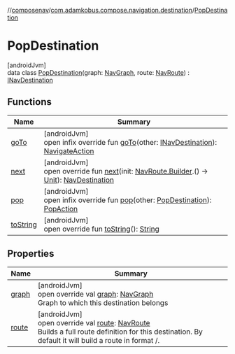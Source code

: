 //[composenav](../../../index.md)/[com.adamkobus.compose.navigation.destination](../index.md)/[PopDestination](index.md)

# PopDestination

[androidJvm]\
data class [PopDestination](index.md)(graph: [NavGraph](../../com.adamkobus.compose.navigation.data/-nav-graph/index.md), route: [NavRoute](../-nav-route/index.md)) : [INavDestination](../-i-nav-destination/index.md)

## Functions

| Name | Summary |
|---|---|
| [goTo](go-to.md) | [androidJvm]<br>open infix override fun [goTo](go-to.md)(other: [INavDestination](../-i-nav-destination/index.md)): [NavigateAction](../../com.adamkobus.compose.navigation.action/-navigate-action/index.md) |
| [next](next.md) | [androidJvm]<br>open override fun [next](next.md)(init: [NavRoute.Builder](../-nav-route/-builder/index.md).() -&gt; [Unit](https://kotlinlang.org/api/latest/jvm/stdlib/kotlin/-unit/index.html)): [NavDestination](../-nav-destination/index.md) |
| [pop](pop.md) | [androidJvm]<br>open infix override fun [pop](pop.md)(other: [PopDestination](index.md)): [PopAction](../../com.adamkobus.compose.navigation.action/-pop-action/index.md) |
| [toString](to-string.md) | [androidJvm]<br>open override fun [toString](to-string.md)(): [String](https://kotlinlang.org/api/latest/jvm/stdlib/kotlin/-string/index.html) |

## Properties

| Name | Summary |
|---|---|
| [graph](graph.md) | [androidJvm]<br>open override val [graph](graph.md): [NavGraph](../../com.adamkobus.compose.navigation.data/-nav-graph/index.md)<br>Graph to which this destination belongs |
| [route](route.md) | [androidJvm]<br>open override val [route](route.md): [NavRoute](../-nav-route/index.md)<br>Builds a full route definition for this destination. By default it will build a route in format /<name>. |
